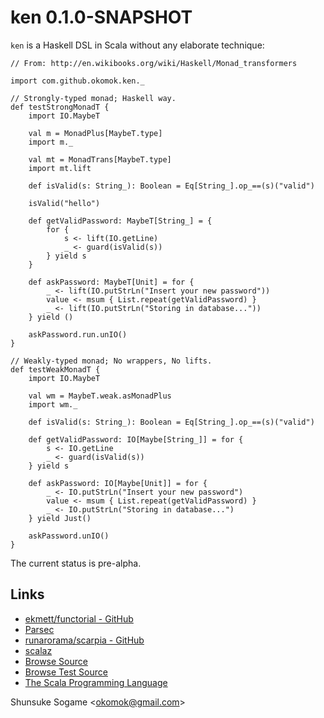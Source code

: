 
# ken 0.1.0-SNAPSHOT

`ken` is a Haskell DSL in Scala without any elaborate technique:

    // From: http://en.wikibooks.org/wiki/Haskell/Monad_transformers

    import com.github.okomok.ken._

    // Strongly-typed monad; Haskell way.
    def testStrongMonadT {
        import IO.MaybeT

        val m = MonadPlus[MaybeT.type]
        import m._

        val mt = MonadTrans[MaybeT.type]
        import mt.lift

        def isValid(s: String_): Boolean = Eq[String_].op_==(s)("valid")

        isValid("hello")

        def getValidPassword: MaybeT[String_] = {
            for {
                s <- lift(IO.getLine)
                _ <- guard(isValid(s))
            } yield s
        }

        def askPassword: MaybeT[Unit] = for {
            _ <- lift(IO.putStrLn("Insert your new password"))
            value <- msum { List.repeat(getValidPassword) }
            _ <- lift(IO.putStrLn("Storing in database..."))
        } yield ()

        askPassword.run.unIO()
    }

    // Weakly-typed monad; No wrappers, No lifts.
    def testWeakMonadT {
        import IO.MaybeT

        val wm = MaybeT.weak.asMonadPlus
        import wm._

        def isValid(s: String_): Boolean = Eq[String_].op_==(s)("valid")

        def getValidPassword: IO[Maybe[String_]] = for {
            s <- IO.getLine
            _ <- guard(isValid(s))
        } yield s

        def askPassword: IO[Maybe[Unit]] = for {
            _ <- IO.putStrLn("Insert your new password")
            value <- msum { List.repeat(getValidPassword) }
            _ <- IO.putStrLn("Storing in database...")
        } yield Just()

        askPassword.unIO()
    }

The current status is pre-alpha.


## Links

* [ekmett/functorial - GitHub](https://github.com/ekmett/functorial "ekmett/functorial - GitHub")
* [Parsec](http://legacy.cs.uu.nl/daan/parsec.html "Parsec")
* [runarorama/scarpia - GitHub](https://github.com/runarorama/scarpia "runarorama/scarpia - GitHub")
* [scalaz](http://code.google.com/p/scalaz/ "scalaz")
* [Browse Source]
* [Browse Test Source]
* [The Scala Programming Language]


Shunsuke Sogame <<okomok@gmail.com>>


[MIT License]: http://www.opensource.org/licenses/mit-license.php "MIT License"
[Browse Source]: https://github.com/okomok/ken/tree/master/src/main/scala/com/github/okomok/ken "Browse Source"
[Browse Test Source]: https://github.com/okomok/ken/tree/master/src/test/scala/com/github/okomok/kentest "Browse Test Source"
[The Scala Programming Language]: http://www.scala-lang.org/ "The Scala Programming Language"
